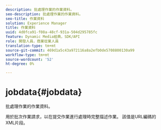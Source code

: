 ```yaml
---
description: 批處理作業的作業資料。
seo-description: 批處理作業的作業資料。
seo-title: 作業資料
solution: Experience Manager
title: 作業資料
uuid: 4d0fca91-f08a-48cf-931a-504d295785fc
feature: Dynamic Media經典，SDK/API
role: 開發人員，商業從業人員
translation-type: tm+mt
source-git-commit: 469d1a5c43a972116a8a2efb0de5708800130a99
workflow-type: tm+mt
source-wordcount: '52'
ht-degree: 0%

---
```



# jobdata{#jobdata}

批處理作業的作業資料。

用於批次作業請求，以在提交作業進行處理時完整描述作業。 該值是URL編碼的XML片段。
